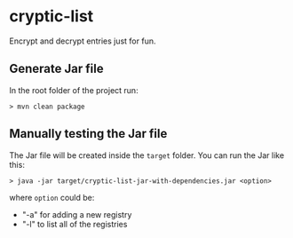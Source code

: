 # cryptic-list
Encrypt and decrypt entries just for fun.

## Generate Jar file

In the root folder of the project run:

```shell
> mvn clean package
```

## Manually testing the Jar file

The Jar file will be created inside the `target` folder. You can run the Jar like this:

```shell
> java -jar target/cryptic-list-jar-with-dependencies.jar <option>
```

where `option` could be:
- "-a" for adding a new registry
- "-l" to list all of the registries
